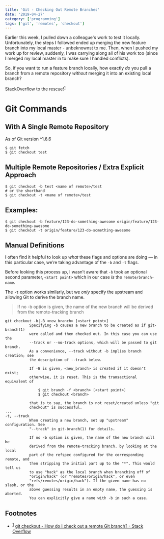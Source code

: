 ```yaml
---
title: 'Git - Checking Out Remote Branches'
date: '2019-04-27'
category: ['programming']
tags: ['git', 'remotes', 'checkout']
---
```


Earlier this week, I pulled down a colleague's work to test it locally. Unfortunately, the steps I followed ended up merging the new feature branch into my local master - unbeknownst to me. Then, when I pushed my work up for review, suddenly, I was carrying along all of his work too (since I merged my local master in to make sure I handled conflicts).

So, if you want to run a feature branch locally, how exactly _do_ you pull a branch from a remote repository _without_ merging it into an existing local branch?

StackOverflow to the rescue!<sup>[1](#footnotes)</sup><a id="fn1"></a>

# Git Commands

## With A Single Remote Repository

As of Git version ^1.6.6

```shell
$ git fetch
$ git checkout test
```

## Multiple Remote Repositories / Extra Explicit Approach

```shell
$ git checkout -b test <name of remote>/test
# or the shorthand
$ git checkout -t <name of remote>/test
```

## Examples:

```shell
$ git checkout -b feature/123-do-something-awesome origin/feature/123-do-something-awesome
$ git checkout -t origin/feature/123-do-something-awesome
```

## Manual Definitions

I often find it helpful to look up _what_ these flags and options are doing — in this particular case, we’re taking advantage of the `-b` and `-t` flags.

Before looking this process up, I wasn’t aware that `-b` took an optional second parameter, `<start point>` which in our case _is_ the `remote/branch-name`.

The `-t` option works similarly, but we _only_ specify the upstream and allowing Git to derive the branch name.

> If no -b option is given, the name of the new branch will be derived from the remote-tracking branch

```shell
git checkout -b|-B <new_branch> [<start point>]
           Specifying -b causes a new branch to be created as if git-branch(1)
           were called and then checked out. In this case you can use the
           --track or --no-track options, which will be passed to git branch.
           As a convenience, --track without -b implies branch creation; see
           the description of --track below.

           If -B is given, <new_branch> is created if it doesn't exist;
           otherwise, it is reset. This is the transactional equivalent of

               $ git branch -f <branch> [<start point>]
               $ git checkout <branch>

           that is to say, the branch is not reset/created unless "git
           checkout" is successful.
...
-t, --track
           When creating a new branch, set up "upstream" configuration. See
           "--track" in git-branch(1) for details.

           If no -b option is given, the name of the new branch will be
           derived from the remote-tracking branch, by looking at the local
           part of the refspec configured for the corresponding remote, and
           then stripping the initial part up to the "*". This would tell us
           to use "hack" as the local branch when branching off of
           "origin/hack" (or "remotes/origin/hack", or even
           "refs/remotes/origin/hack"). If the given name has no slash, or the
           above guessing results in an empty name, the guessing is aborted.
           You can explicitly give a name with -b in such a case.
```

## Footnotes

- <sup>[1](#fn1)</sup> [git checkout - How do I check out a remote Git branch? - Stack Overflow](https://stackoverflow.com/a/1783426/9888057)
